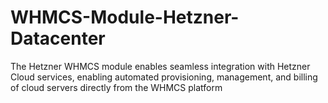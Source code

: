 # WHMCS-Module-Hetzner-Datacenter
The Hetzner WHMCS module enables seamless integration with Hetzner Cloud services, enabling automated provisioning, management, and billing of cloud servers directly from the WHMCS platform
